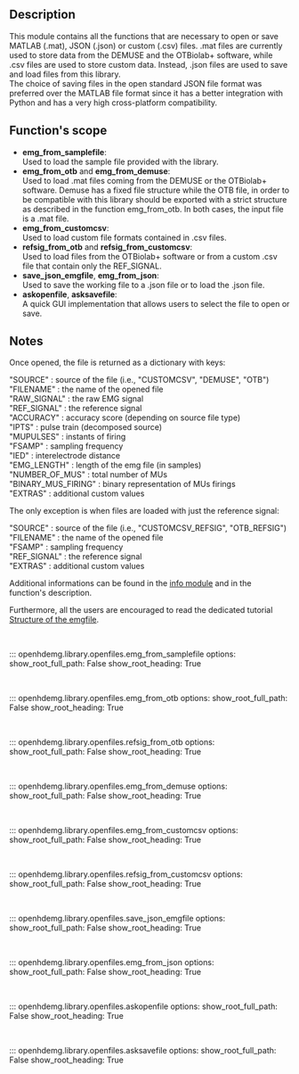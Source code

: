 Description
-----------
This module contains all the functions that are necessary to open or save MATLAB (.mat), JSON (.json) or custom (.csv) files. .mat files are currently used to store data from the DEMUSE and the OTBiolab+ software, while .csv files are used to store custom data. Instead, .json files are used to save and load files from this library.<br>
The choice of saving files in the open standard JSON file format was preferred over the MATLAB file format since it has a better integration with Python and has a very high cross-platform compatibility.

Function's scope
----------------
- **emg_from_samplefile**:<br>
    Used to load the sample file provided with the library.
- **emg_from_otb** and **emg_from_demuse**:<br>
    Used to load .mat files coming from the DEMUSE or the OTBiolab+ software. Demuse has a fixed file structure while the OTB file, in order to be compatible with this library should be exported with a strict structure as described in the function emg_from_otb. In both cases, the input file is a .mat file.
- **emg_from_customcsv**:<br>
    Used to load custom file formats contained in .csv files.
- **refsig_from_otb** and **refsig_from_customcsv**:<br>
    Used to load files from the OTBiolab+ software or from a custom .csv file that contain only the REF_SIGNAL.
- **save_json_emgfile**, **emg_from_json**:<br>
    Used to save the working file to a .json file or to load the .json file.
- **askopenfile**, **asksavefile**:<br>
    A quick GUI implementation that allows users to select the file to open or save.

Notes
-----
Once opened, the file is returned as a dictionary with keys:<br>

"SOURCE" : source of the file (i.e., "CUSTOMCSV", "DEMUSE", "OTB")<br>
"FILENAME" : the name of the opened file<br>
"RAW_SIGNAL" : the raw EMG signal<br>
"REF_SIGNAL" : the reference signal<br>
"ACCURACY" : accuracy score (depending on source file type)<br>
"IPTS" : pulse train (decomposed source)<br>
"MUPULSES" : instants of firing<br>
"FSAMP" : sampling frequency<br>
"IED" : interelectrode distance<br>
"EMG_LENGTH" : length of the emg file (in samples)<br>
"NUMBER_OF_MUS" : total number of MUs<br>
"BINARY_MUS_FIRING" : binary representation of MUs firings<br>
"EXTRAS" : additional custom values<br>

The only exception is when files are loaded with just the reference signal:

"SOURCE" : source of the file (i.e., "CUSTOMCSV_REFSIG", "OTB_REFSIG")<br>
"FILENAME" : the name of the opened file<br>
"FSAMP" : sampling frequency<br>
"REF_SIGNAL" : the reference signal<br>
"EXTRAS" : additional custom values<br>

Additional informations can be found in the
[info module](api_info.md#openhdemg.library.info.info.data) and in the
function's description.

Furthermore, all the users are encouraged to read the dedicated tutorial [Structure of the emgfile](tutorials/emgfile_structure.md).

<br/>

::: openhdemg.library.openfiles.emg_from_samplefile
    options:
        show_root_full_path: False
        show_root_heading: True

<br/>

::: openhdemg.library.openfiles.emg_from_otb
    options:
        show_root_full_path: False
        show_root_heading: True

<br/>

::: openhdemg.library.openfiles.refsig_from_otb
    options:
        show_root_full_path: False
        show_root_heading: True

<br/>

::: openhdemg.library.openfiles.emg_from_demuse
    options:
        show_root_full_path: False
        show_root_heading: True

<br/>

::: openhdemg.library.openfiles.emg_from_customcsv
    options:
        show_root_full_path: False
        show_root_heading: True

<br/>

::: openhdemg.library.openfiles.refsig_from_customcsv
    options:
        show_root_full_path: False
        show_root_heading: True

<br/>

::: openhdemg.library.openfiles.save_json_emgfile
    options:
        show_root_full_path: False
        show_root_heading: True

<br/>

::: openhdemg.library.openfiles.emg_from_json
    options:
        show_root_full_path: False
        show_root_heading: True

<br/>

::: openhdemg.library.openfiles.askopenfile
    options:
        show_root_full_path: False
        show_root_heading: True

<br/>

::: openhdemg.library.openfiles.asksavefile
    options:
        show_root_full_path: False
        show_root_heading: True

<br/>
